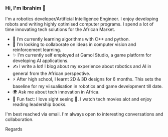 ### Hi, I'm Ibrahim 👋

I'm a robotics developer/Artificial Intelligence Engineer. I enjoy developing robots and writing highly optimised computer programs. I spend a lot of time innovating tech solutions for the African Market.

  * 🌱 I’m currently learning  algorithms with C++ and python.
  * 🤝 I’m looking to collaborate on ideas in computer vision and reinforcement learning.
  * ✨ I'm currently self employed at Gamol Studio, a game platform  for developing AI applications.
  * ✍ I write a lot! I blog about my experience about robotics and AI in general from the African perspective.
  * ⚡ After high school, I learnt 2D & 3D designs for 6 months. This sets the baseline for my viisualisation in robotics and game development till date. 
  * 🌍 Ask me about tech innovation in Africa.
  * 🕺  Fun fact: I love sight seeing 👀. I watch tech movies alot and enjoy reading leadership books.

I'm best reached via email. I'm always open to interesting conversations and collaboration.

Regards
